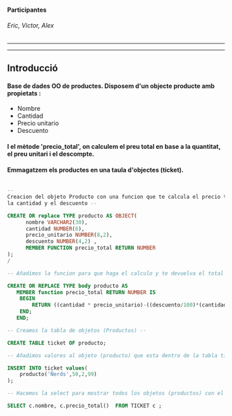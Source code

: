 #### Participantes 
###### Eric, Victor, Alex 

-------------------------------------------------------------------------------
-------------------------------------------------------------------------------
## Introducció
#### Base de dades OO de productes. Disposem d'un objecte producte amb propietats : 
* Nombre
* Cantidad
* Precio unitario
* Descuento
#### I el mètode 'precio_total', on calculem el preu total en base a la quantitat, el preu unitari i el descompte. 
#### Emmagatzem els productes en una taula d'objectes (ticket).


```sql

-- 
Creacion del objeto Producto con una funcion que te calcula el precio total en base al precio unitario,
la cantidad y el descuento --

CREATE OR replace TYPE producto AS OBJECT(
	  nombre VARCHAR2(30),
	  cantidad NUMBER(6),
	  precio_unitario NUMBER(8,2),
	  descuento NUMBER(4,2) ,
	  MEMBER FUNCTION precio_total RETURN NUMBER
);
/

-- Añadimos la funcion para que haga el calculo y te devuelva el total --

CREATE OR REPLACE TYPE body producto AS 
   MEMBER function precio_total RETURN NUMBER IS 
	BEGIN 
		RETURN ((cantidad * precio_unitario)-((descuento/100)*(cantidad * precio_unitario)));
	END;
   END;

-- Creamos la tabla de objetos (Productos) --

CREATE TABLE ticket OF producto;

-- Añadimos valores al objeto (producto) que esta dentro de la tabla ticket --

INSERT INTO ticket values(
	producto('Ñerds',50,2,99)
);

-- Hacemos la select para mostrar todos los objetos (productos) con el calculo total --

SELECT c.nombre, c.precio_total()  FROM TICKET c ;
```

